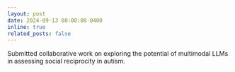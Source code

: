 ```yaml
---
layout: post
date: 2024-09-13 08:00:00-0400
inline: true
related_posts: false
---
```


Submitted collaborative work on exploring the potential of multimodal LLMs in assessing social reciprocity in autism.

